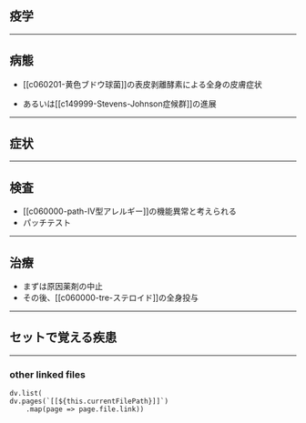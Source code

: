 ## 疫学
---
## 病態
- [[c060201-黄色ブドウ球菌]]の表皮剥離酵素による全身の皮膚症状

- あるいは[[c149999-Stevens-Johnson症候群]]の進展
---
## 症状
---
## 検査
- [[c060000-path-IV型アレルギー]]の機能異常と考えられる
- パッチテスト
---
## 治療
- まずは原因薬剤の中止
- その後、[[c060000-tre-ステロイド]]の全身投与
---
## セットで覚える疾患
---
### other linked files
```dataviewjs
dv.list(
dv.pages(`[[${this.currentFilePath}]]`)
	.map(page => page.file.link))
```